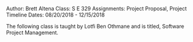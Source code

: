 Author: Brett Altena
Class:  S E 329
Assignments:  Project Proposal, Project Timeline
Dates:  08/20/2018 - 12/15/2018

The following class is taught by Lotfi Ben Othmane and is titled, Software Project Management.

